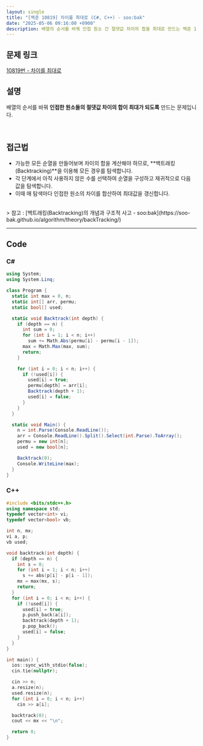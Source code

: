 ```yaml
---
layout: single
title: "[백준 10819] 차이를 최대로 (C#, C++) - soo:bak"
date: "2025-05-06 09:16:00 +0900"
description: 배열의 순서를 바꿔 인접 원소 간 절댓값 차이의 합을 최대로 만드는 백준 10819번 차이를 최대로 문제의 C# 및 C++ 풀이 및 해설
---
```


## 문제 링크
[10819번 - 차이를 최대로](https://www.acmicpc.net/problem/10819)

## 설명
배열의 순서를 바꿔 **인접한 원소들의 절댓값 차이의 합이 최대가 되도록** 만드는 문제입니다.

<br>

## 접근법
- 가능한 모든 순열을 만들어보며 차이의 합을 계산해야 하므로,
  **백트래킹(Backtracking)**을 이용해 모든 경우를 탐색합니다.
- 각 단계에서 아직 사용하지 않은 수를 선택하여 순열을 구성하고 재귀적으로 다음 값을 탐색합니다.
- 이때 매 탐색마다 인접한 원소의 차이를 합산하여 최대값을 갱신합니다.

<br>
> 참고 : [백트래킹(Backtracking)의 개념과 구조적 사고 - soo:bak](https://soo-bak.github.io/algorithm/theory/backTracking/)

<br>

---

## Code

### C#

```csharp
using System;
using System.Linq;

class Program {
  static int max = 0, n;
  static int[] arr, permu;
  static bool[] used;

  static void Backtrack(int depth) {
    if (depth == n) {
      int sum = 0;
      for (int i = 1; i < n; i++)
        sum += Math.Abs(permu[i] - permu[i - 1]);
      max = Math.Max(max, sum);
      return;
    }

    for (int i = 0; i < n; i++) {
      if (!used[i]) {
        used[i] = true;
        permu[depth] = arr[i];
        Backtrack(depth + 1);
        used[i] = false;
      }
    }
  }

  static void Main() {
    n = int.Parse(Console.ReadLine());
    arr = Console.ReadLine().Split().Select(int.Parse).ToArray();
    permu = new int[n];
    used = new bool[n];

    Backtrack(0);
    Console.WriteLine(max);
  }
}
```

### C++

```cpp
#include <bits/stdc++.h>
using namespace std;
typedef vector<int> vi;
typedef vector<bool> vb;

int n, mx;
vi a, p;
vb used;

void backtrack(int depth) {
  if (depth == n) {
    int s = 0;
    for (int i = 1; i < n; i++)
      s += abs(p[i] - p[i - 1]);
    mx = max(mx, s);
    return;
  }
  for (int i = 0; i < n; i++) {
    if (!used[i]) {
      used[i] = true;
      p.push_back(a[i]);
      backtrack(depth + 1);
      p.pop_back();
      used[i] = false;
    }
  }
}

int main() {
  ios::sync_with_stdio(false);
  cin.tie(nullptr);

  cin >> n;
  a.resize(n);
  used.resize(n);
  for (int i = 0; i < n; i++)
    cin >> a[i];

  backtrack(0);
  cout << mx << "\n";

  return 0;
}
```
